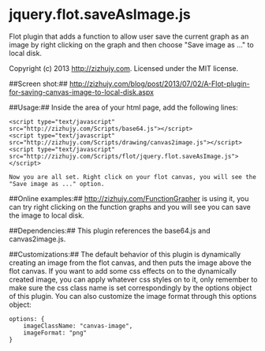 jquery.flot.saveAsImage.js
==========================

Flot plugin that adds a function to allow user save the current graph as an image by right clicking on the graph and then choose "Save image as ..." to local disk.

Copyright (c) 2013 http://zizhujy.com.
Licensed under the MIT license.

##Screen shot:##
http://zizhujy.com/blog/post/2013/07/02/A-Flot-plugin-for-saving-canvas-image-to-local-disk.aspx

##Usage:##
    Inside the <head></head> area of your html page, add the following lines:
    
    <script type="text/javascript" src="http://zizhujy.com/Scripts/base64.js"></script>
    <script type="text/javascript" src="http://zizhujy.com/Scripts/drawing/canvas2image.js"></script>
    <script type="text/javascript" src="http://zizhujy.com/Scripts/flot/jquery.flot.saveAsImage.js"></script>

    Now you are all set. Right click on your flot canvas, you will see the "Save image as ..." option.

##Online examples:##
    http://zizhujy.com/FunctionGrapher is using it, you can try right clicking on the function graphs and
    you will see you can save the image to local disk.

##Dependencies:##
    This plugin references the base64.js and canvas2image.js.

##Customizations:##
    The default behavior of this plugin is dynamically creating an image from the flot canvas, and then puts the 
    image above the flot canvas. If you want to add some css effects on to the dynamically created image, you can
    apply whatever css styles on to it, only remember to make sure the css class name is set correspondingly by 
    the options object of this plugin. You can also customize the image format through this options object:

    options: {
        imageClassName: "canvas-image",
        imageFormat: "png"
    }

